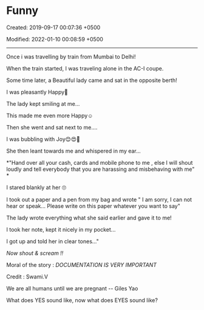 # Funny

Created: 2019-09-17 00:07:36 +0500

Modified: 2022-01-10 00:08:59 +0500

---

Once i was travelling by train from Mumbai to Delhi!

When the train started, I was traveling alone in the AC-I coupe.

Some time later, a Beautiful lady came and sat in the opposite berth!

I was pleasantly Happy🙂

The lady kept smiling at me...

This made me even more Happy☺

Then she went and sat next to me....

I was bubbling with Joy😊😍🤗

She then leant towards me and whispered in my ear...

*"Hand over all your cash, cards and mobile phone to me , else I will shout loudly and tell everybody that you are harassing and misbehaving with me" *

I stared blankly at her 🙄

I took out a paper and a pen from my bag and wrote " I am sorry, I can not hear or speak... Please write on this paper whatever you want to say"

The lady wrote everything what she said earlier and gave it to me!

I took her note, kept it nicely in my pocket...

I got up and told her in clear tones..."

*Now shout & scream !!*

Moral of the story : *DOCUMENTATION IS VERY IMPORTANT*

Credit : Swami.V



We are all humans until we are pregnant -- Giles Yao



What does YES sound like, now what does EYES sound like?

